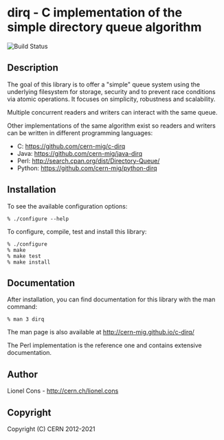 # dirq - C implementation of the simple directory queue algorithm

![Build Status](https://github.com/cern-mig/c-dirq/actions/workflows/test.yml/badge.svg)

## Description

The goal of this library is to offer a "simple" queue system using the
underlying filesystem for storage, security and to prevent race conditions
via atomic operations. It focuses on simplicity, robustness and scalability.

Multiple concurrent readers and writers can interact with the same queue.

Other implementations of the same algorithm exist so readers and writers can
be written in different programming languages:
  * C: https://github.com/cern-mig/c-dirq
  * Java: https://github.com/cern-mig/java-dirq
  * Perl: http://search.cpan.org/dist/Directory-Queue/
  * Python: https://github.com/cern-mig/python-dirq

## Installation

To see the available configuration options:
```
% ./configure --help
```

To configure, compile, test and install this library:
```
% ./configure
% make
% make test
% make install
```

## Documentation

After installation, you can find documentation for this library with the man
command:
```
% man 3 dirq
```

The man page is also available at http://cern-mig.github.io/c-dirq/

The Perl implementation is the reference one and contains extensive
documentation.

## Author

Lionel Cons - http://cern.ch/lionel.cons

## Copyright

Copyright (C) CERN 2012-2021
